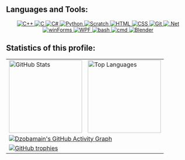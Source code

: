 ## Languages and Tools:

<div align="center">
  <a href="https://isocpp.org/">
    <img src="https://img.shields.io/badge/C++-4CA1DA?style=for-the-badge&logo=c%2B%2B&logoColor=00599C" alt="C++">
  </a>
  <a href="https://en.wikipedia.org/wiki/C_(programming_language)">
    <img src="https://img.shields.io/badge/C-555555?style=for-the-badge&logo=c&logoColor=A8B9CC" alt="C">
  </a>
  <a href="https://docs.microsoft.com/en-us/dotnet/csharp/">
    <img src="https://img.shields.io/badge/C%23-purple?style=for-the-badge&logo=sharp&logoColor=99CC00" alt="C#">
  </a>
  <a href="https://www.python.org/">
    <img src="https://img.shields.io/badge/python-blue?style=for-the-badge&logo=python&logoColor=FFD43B" alt="Python">
  </a>
  <a href="https://scratch.mit.edu/">
    <img src="https://img.shields.io/badge/Scratch-F7941E?style=for-the-badge&logo=scratch&logoColor=4D97FF" alt="Scratch">
  </a>
  <a href="https://developer.mozilla.org/en-US/docs/Web/HTML">
    <img src="https://img.shields.io/badge/HTML-E34F26?style=for-the-badge&logo=html5&logoColor=white" alt="HTML">
  </a>
  <a href="https://developer.mozilla.org/en-US/docs/Web/CSS">
    <img src="https://img.shields.io/badge/CSS-1572B6?style=for-the-badge&logo=css3&logoColor=white" alt="CSS">
  </a>
  <a href="https://git-scm.com/">
    <img src="https://img.shields.io/badge/Git-F05032?style=for-the-badge&logo=git&logoColor=white" alt="Git">
  </a>
  <a href="https://dotnet.microsoft.com/en-us/">
    <img src="https://img.shields.io/badge/.net-512BD4?style=for-the-badge&logo=dotnet&logoColor=white" alt=".Net">
  </a>
  <a href="https://learn.microsoft.com/de-de/dotnet/desktop/winforms/">
    <img src="https://img.shields.io/badge/winForms-1E4B85?style=for-the-badge" alt="winForms">
  </a>
  <a href="https://learn.microsoft.com/en-us/dotnet/desktop/wpf/">
    <img src="https://img.shields.io/badge/WPF-0078D7?style=for-the-badge" alt="WPF">
  </a>
  <a href="https://www.gnu.org/software/bash/">
    <img src="https://img.shields.io/badge/%24bash-black?style=for-the-badge&logo=gnubash&logoColor=#4EAA25" alt="bash">
  </a>
  <a href="https://www.cmd.to/">
    <img src="https://img.shields.io/badge/CMD-black?style=for-the-badge&logo=iterm2&logoColor=75D888" alt="cmd">
  </a>
  <a href="https://www.blender.org/">
    <img src="https://img.shields.io/badge/blender-white?style=for-the-badge&logo=blender&logoColor=E87D0D" alt="Blender">
  </a>
</div>


## Statistics of this profile:

<div align="center">
  <table>
      <td>
        <a href="https://github.com/Dzobamain?tab=repositories">
          <img height=200 src="https://github-readme-stats.vercel.app/api?username=dzobamain&theme=nord&show_icons=true&count_private=true&include_all_commits=true" alt="GitHub Stats"/>
        </a>
      </td>
      <td>
        <a href="https://github.com/Dzobamain?tab=repositories">
          <img height=200 src="https://github-readme-stats.vercel.app/api/top-langs?username=dzobamain&theme=nord&layout=compact&langs_count=8&card_width=320" alt="Top Languages"/>
        </a>
      </td>
    </tr>
    <tr>
      <td colspan="2">
        <a href="https://github.com/Dzobamain">
          <img src="https://github-readme-activity-graph.vercel.app/graph?username=dzobamain&theme=nord" alt="Dzobamain's GitHub Activity Graph">
        </a>
      </td>
    </tr>
    <tr>
      <td colspan="2">
        <a href="https://github.com/ryo-ma/github-profile-trophy">
          <img src="https://github-profile-trophy.vercel.app/?username=dzobamain&theme=nord" alt="GitHub trophies" />
        </a>
      </td>
    </tr>
  </table>
</div>

<div align="center">
  
</div>
